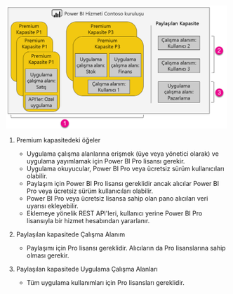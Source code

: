 ![](media/powerbi-premium-illustration/premium-chart.png "Power BI Premium'a ilişkin çizim")

1. Premium kapasitedeki öğeler
   
   * Uygulama çalışma alanlarına erişmek (üye veya yönetici olarak) ve uygulama yayımlamak için Power BI Pro lisansı gerekir.
   * Uygulama okuyucular, Power BI Pro veya ücretsiz sürüm kullanıcıları olabilir.
   * Paylaşım için Power BI Pro lisansı gereklidir ancak alıcılar Power BI Pro veya ücretsiz sürüm kullanıcıları olabilir.
   * Power BI Pro veya ücretsiz lisansa sahip olan pano alıcıları veri uyarısı ekleyebilir.
   * Eklemeye yönelik REST API'leri, kullanıcı yerine Power BI Pro lisansıyla bir hizmet hesabından yararlanır.
2. Paylaşılan kapasitede Çalışma Alanım
   
   * Paylaşımı için Pro lisansı gereklidir. Alıcıların da Pro lisanslarına sahip olması gerekir.
3. Paylaşılan kapasitede Uygulama Çalışma Alanları
   
   * Tüm uygulama kullanımları için Pro lisansları gereklidir.

